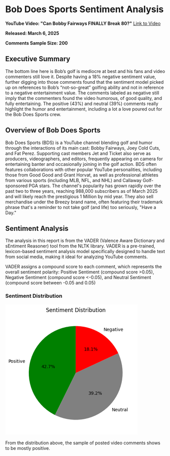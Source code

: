 # Bob Does Sports Sentiment Analysis
**YouTube Video: "Can Bobby Fairways FINALLY Break 80?"** [Link to Video](https://www.youtube.com/watch?v=LqyprUHo4H0&t=6s)

**Released: March 6, 2025**

**Comments Sample Size: 200** 

## Executive Summary
The bottom line here is Bob’s golf is mediocre at best and his fans and video commenters still love it. Despite having a 18% negative sentiment value, further digging into those comments found that the sentiment model picked up on references to Bob’s “not-so-great” golfing ability and not in reference to a negative entertainment value. The comments labeled as negative still imply that the commenters found the video humorous, of good quality, and fully entertaining. The positive (43%) and neutral (39%) comments really highlight the humor and entertainment, including a lot a love poured out for the Bob Does Sports crew.

## Overview of Bob Does Sports
Bob Does Sports (BDS) is a YouTube channel blending golf and humor through the interactions of its main cast: Bobby Fairways, Joey Cold Cuts, and Fat Perez. Supporting cast members Jet and Ticket also serve as producers, videographers, and editors, frequently appearing on camera for entertaining banter and occasionally joining in the golf action. BDS often features collaborations with other popular YouTube personalities, including those from Good Good and Grant Horvat, as well as professional athletes from various sports (including MLB, NFL, and NHL) and Callaway Golf-sponsored PGA stars. The channel's popularity has grown rapidly over the past two to three years, reaching 988,000 subscribers as of March 2025 and will likely reach the prestigious 1 Million by mid year. They also sell merchandise under the Breezy brand name, often featuring their trademark phrase that's a reminder to not take golf (and life) too seriously, "Have a Day."

## Sentiment Analysis
The analysis in this report is from the VADER (Valence Aware Dictionary and sEntiment Reasoner) tool from the NLTK library. VADER is a pre-trained, lexicon-based sentiment analysis model specifically designed to handle text from social media, making it ideal for analyzing YouTube comments. 

VADER assigns a compound score to each comment, which represents the overall sentiment polarity: Positive Sentiment (compound score >0.05), Negative Sentiment (compound score <-0.05), and Neutral Sentiment (compound score between -0.05 and 0.05)


### Sentiment Distribution
![alt text](image.png)

From the distribution above, the sample of posted video comments shows to be mostly positive. 
